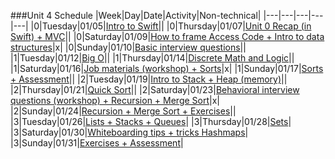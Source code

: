 ###Unit 4 Schedule
|Week|Day|Date|Activity|Non-technical|
|---|---|---|---|---|
|0|Tuesday|01/05|[Intro to Swift](https://github.com/accesscode-2-2/unit-4/blob/master/lessons/week-0/2016_01_05.md)||
|0|Thursday|01/07|[Unit 0 Recap (in Swift) + MVC](https://github.com/accesscode-2-2/unit-4/blob/master/lessons/week-0/2016_01_07.md)||
|0|Saturday|01/09|[How to frame Access Code + Intro to data structures](https://github.com/accesscode-2-2/unit-4/blob/master/lessons/week-0/2016_01_09.md)|x|
|0|Sunday|01/10|[Basic interview questions](https://github.com/accesscode-2-2/unit-4/blob/master/lessons/week-0/2016_01_10.md)||
|1|Tuesday|01/12|[Big O](https://github.com/accesscode-2-2/unit-4/blob/master/lessons/week-1/2016_01_12.md)||
|1|Thursday|01/14|[Discrete Math and Logic](https://github.com/accesscode-2-2/unit-4/blob/master/lessons/week-1/2016_01_14.md)||
|1|Saturday|01/16|[Job materials (workshop) + Sorts](https://github.com/accesscode-2-2/unit-4/blob/master/lessons/week-1/2016_01_16.md)|x|
|1|Sunday|01/17|[Sorts + Assessment](https://github.com/accesscode-2-2/unit-4/blob/master/lessons/week-1/2016_01_17.md)||
|2|Tuesday|01/19|[Intro to Stack + Heap (memory)](https://github.com/accesscode-2-2/unit-4/blob/master/lessons/week-2/2016_01_19.md)||
|2|Thursday|01/21|[Quick Sort](https://github.com/accesscode-2-2/unit-4/blob/master/lessons/week-2/2016_01_21.md)||
|2|Saturday|01/23|[Behavioral interview questions (workshop) + Recursion + Merge Sort](https://github.com/accesscode-2-2/unit-4/blob/master/lessons/week-2/2016_01_23.md)|x|
|2|Sunday|01/24|[Recursion + Merge Sort + Exercises](https://github.com/accesscode-2-2/unit-4/blob/master/lessons/week-2/2016_01_24.md)||
|3|Tuesday|01/26|[Lists + Stacks + Queues](https://github.com/accesscode-2-2/unit-4/blob/master/lessons/week-3/2016_01_26.md)|
|3|Thursday|01/28|[Sets](https://github.com/accesscode-2-2/unit-4/blob/master/lessons/week-3/2016_01_28.md)|
|3|Saturday|01/30|[Whiteboarding tips + tricks Hashmaps](https://github.com/accesscode-2-2/unit-4/blob/master/lessons/week-3/2016_01_30.md)|
|3|Sunday|01/31|[Exercises + Assessment](https://github.com/accesscode-2-2/unit-4/blob/master/lessons/week-3/2016_01_31.md)|
